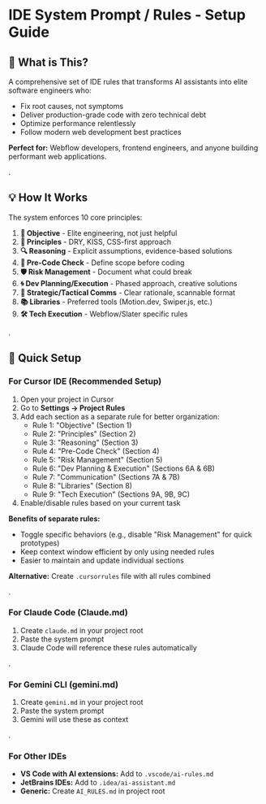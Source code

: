 # IDE System Prompt / Rules - Setup Guide

## 🎯 What is This?

A comprehensive set of IDE rules that transforms AI assistants into elite software engineers who:
- Fix root causes, not symptoms
- Deliver production-grade code with zero technical debt
- Optimize performance relentlessly
- Follow modern web development best practices

**Perfect for:** Webflow developers, frontend engineers, and anyone building performant web applications.

.

## 💡 How It Works

The system enforces 10 core principles:

1. **🎯 Objective** - Elite engineering, not just helpful
2. **🧠 Principles** - DRY, KISS, CSS-first approach
3. **🔍 Reasoning** - Explicit assumptions, evidence-based solutions
4. **🚦 Pre-Code Check** - Define scope before coding
5. **🛡️ Risk Management** - Document what could break
6. **🌀 Dev Planning/Execution** - Phased approach, creative solutions
7. **💬 Strategic/Tactical Comms** - Clear rationale, scannable format
8. **📚 Libraries** - Preferred tools (Motion.dev, Swiper.js, etc.)
9. **🛠️ Tech Execution** - Webflow/Slater specific rules

.

## 🚀 Quick Setup

### For Cursor IDE (Recommended Setup)
1. Open your project in Cursor
2. Go to **Settings → Project Rules**
3. Add each section as a separate rule for better organization:
   - Rule 1: "Objective" (Section 1)
   - Rule 2: "Principles" (Section 2)
   - Rule 3: "Reasoning" (Section 3)
   - Rule 4: "Pre-Code Check" (Section 4)
   - Rule 5: "Risk Management" (Section 5)
   - Rule 6: "Dev Planning & Execution" (Sections 6A & 6B)
   - Rule 7: "Communication" (Sections 7A & 7B)
   - Rule 8: "Libraries" (Section 8)
   - Rule 9: "Tech Execution" (Sections 9A, 9B, 9C)
4. Enable/disable rules based on your current task

**Benefits of separate rules:**
- Toggle specific behaviors (e.g., disable "Risk Management" for quick prototypes)
- Keep context window efficient by only using needed rules
- Easier to maintain and update individual sections

**Alternative:** Create `.cursorrules` file with all rules combined

.

### For Claude Code (Claude.md)
1. Create `claude.md` in your project root
2. Paste the system prompt
3. Claude Code will reference these rules automatically

.

### For Gemini CLI (gemini.md)
1. Create `gemini.md` in your project root
2. Paste the system prompt
3. Gemini will use these as context

.

### For Other IDEs
- **VS Code with AI extensions:** Add to `.vscode/ai-rules.md`
- **JetBrains IDEs:** Add to `.idea/ai-assistant.md`
- **Generic:** Create `AI_RULES.md` in project root